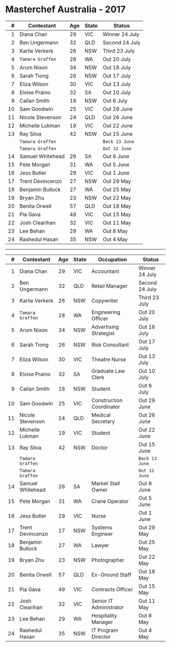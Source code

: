 # Masterchef Australia - 2017

|   # | Contestant       | Age | State | Status         |
| ---:| ---------------- | --- | ----- | -------------- |
|   1 | Diana Chan       | 29  | VIC   | Winner 24 July |
|   2 | Ben Ungermann    | 32  | QLD   | Second 24 July |
|   3 | Karlie Verkerk   | 26  | NSW   | Third 23 July  |
|   4 | `Tamara Graffen` | 28  | WA    | Out 20 July    |
|   5 | Arum Nixon       | 34  | NSW   | Out 18 July    |
|   6 | Sarah Tiong      | 26  | NSW   | Out 17 July    |
|   7 | Eliza Wilson     | 30  | VIC   | Out 13 July    |
|   8 | Eloise Praino    | 32  | SA    | Out 10 July    |
|   9 | Callan Smith     | 18  | NSW   | Out 6 July     |
|  10 | Sam Goodwin      | 25  | VIC   | Out 29 June    |
|  11 | Nicole Stevenson | 24  | QLD   | Out 26 June    |
|  12 | Michelle Lukman  | 19  | VIC   | Out 22 June    |
|  13 | Ray Silva        | 42  | NSW   | Out 15 June    |
|     | `Tamara Graffen` |     |       | `Back 13 June` |
|     | `Tamara Graffen` |     |       | `Out 12 June`  |
|  14 | Samuel Whitehead | 26  | SA    | Out 8 June     |
|  15 | Pete Morgan      | 31  | WA    | Out 5 June     |
|  16 | Jess Butler      | 29  | VIC   | Out 1 June     |
|  17 | Trent Devincenzo | 27  | NSW   | Out 29 May     |
|  18 | Benjamin Bullock | 27  | WA    | Out 25 May     |
|  19 | Bryan Zhu        | 23  | NSW   | Out 22 May     |
|  20 | Benita Orwell    | 57  | QLD   | Out 18 May     |
|  21 | Pia Gava         | 49  | VIC   | Out 15 May     |
|  22 | Josh Clearihan   | 32  | VIC   | Out 11 May     |
|  23 | Lee Behan        | 29  | WA    | Out 8 May      |
|  24 | Rashedul Hasan   | 35  | NSW   | Out 4 May      |



***
|   # | Contestant       | Age | State | Occupation               | Status         |
| ---:| ---------------- | --- | ----- | ------------------------ | -------------- |
|   1 | Diana Chan       | 29  | VIC   | Accountant               | Winner 24 July |
|   2 | Ben Ungermann    | 32  | QLD   | Retail Manager           | Second 24 July |
|   3 | Karlie Verkerk   | 26  | NSW   | Copywriter               | Third 23 July  |
|   4 | `Tamara Graffen` | 28  | WA    | Engineering Officer      | Out 20 July    |
|   5 | Arum Nixon       | 34  | NSW   | Advertising Strategist   | Out 18 July    |
|   6 | Sarah Tiong      | 26  | NSW   | Risk Consultant          | Out 17 July    |
|   7 | Eliza Wilson     | 30  | VIC   | Theatre Nurse            | Out 13 July    |
|   8 | Eloise Praino    | 32  | SA    | Graduate Law Clerk       | Out 10 July    |
|   9 | Callan Smith     | 18  | NSW   | Student                  | Out 6 July     |
|  10 | Sam Goodwin      | 25  | VIC   | Construction Coordinator | Out 29 June    |
|  11 | Nicole Stevenson | 24  | QLD   | Medical Secretary        | Out 26 June    |
|  12 | Michelle Lukman  | 19  | VIC   | Student                  | Out 22 June    |
|  13 | Ray Silva        | 42  | NSW   | Doctor                   | Out 15 June    |
|     | `Tamara Graffen` |     |       |                          | `Back 13 June` |
|     | `Tamara Graffen` |     |       |                          | `Out 12 June`  |
|  14 | Samuel Whitehead | 26  | SA    | Market Stall Owner       | Out 8 June     |
|  15 | Pete Morgan      | 31  | WA    | Crane Operator           | Out 5 June     |
|  16 | Jess Butler      | 29  | VIC   | Nurse                    | Out 1 June     |
|  17 | Trent Devincenzo | 27  | NSW   | Systems Engineer         | Out 29 May     |
|  18 | Benjamin Bullock | 27  | WA    | Lawyer                   | Out 25 May     |
|  19 | Bryan Zhu        | 23  | NSW   | Photographer             | Out 22 May     |
|  20 | Benita Orwell    | 57  | QLD   | Ex-Ground Staff          | Out 18 May     |
|  21 | Pia Gava         | 49  | VIC   | Contracts Officer        | Out 15 May     |
|  22 | Josh Clearihan   | 32  | VIC   | Senior IT Administrator  | Out 11 May     |
|  23 | Lee Behan        | 29  | WA    | Hospitality Manager      | Out 8 May      |
|  24 | Rashedul Hasan   | 35  | NSW   | IT Program Director      | Out 4 May      |
